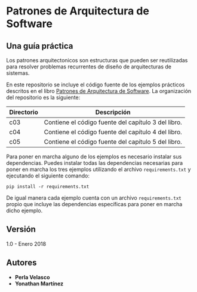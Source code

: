 # Patrones de Arquitectura de Software

## Una guía práctica

Los patrones arquitectonicos son estructuras que pueden ser reutilizadas para resolver problemas recurrentes de diseño de arquitecturas de sistemas.

En este repositorio se incluye el código fuente de los ejemplos prácticos descritos en el libro [Patrones de Arquitectura de Software](https://google.com.mx/). La organización del repositorio es la siguiente:

Directorio | Descripción
--|--
c03 | Contiene el código fuente del capítulo 3 del libro.
c04 | Contiene el código fuente del capítulo 4 del libro.
c05 | Contiene el código fuente del capítulo 5 del libro.

Para poner en marcha alguno de los ejemplos es necesario instalar sus dependencias. Puedes instalar todas las dependencias necesarias para poner en marcha los tres ejemplos utilizando el archivo `requirements.txt` y ejecutando el siguiente comando:

```shell
pip install -r requirements.txt
```

De igual manera cada ejemplo cuenta con un archivo `requirements.txt` propio que incluye las dependencias específicas para poner en marcha dicho ejemplo.

## Versión

1.0 - Enero 2018

## Autores

* **Perla Velasco**
* **Yonathan Martínez**
